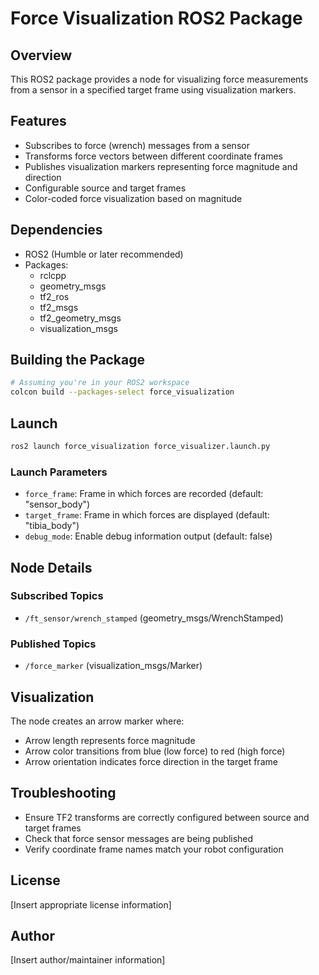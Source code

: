 # Force Visualization ROS2 Package

## Overview
This ROS2 package provides a node for visualizing force measurements from a sensor in a specified target frame using visualization markers.

## Features
- Subscribes to force (wrench) messages from a sensor
- Transforms force vectors between different coordinate frames
- Publishes visualization markers representing force magnitude and direction
- Configurable source and target frames
- Color-coded force visualization based on magnitude

## Dependencies
- ROS2 (Humble or later recommended)
- Packages:
  - rclcpp
  - geometry_msgs
  - tf2_ros
  - tf2_msgs
  - tf2_geometry_msgs
  - visualization_msgs

## Building the Package
```bash
# Assuming you're in your ROS2 workspace
colcon build --packages-select force_visualization
```

## Launch
```bash
ros2 launch force_visualization force_visualizer.launch.py
```

### Launch Parameters
- `force_frame`: Frame in which forces are recorded (default: "sensor_body")
- `target_frame`: Frame in which forces are displayed (default: "tibia_body")
- `debug_mode`: Enable debug information output (default: false)

## Node Details
### Subscribed Topics
- `/ft_sensor/wrench_stamped` (geometry_msgs/WrenchStamped)

### Published Topics
- `/force_marker` (visualization_msgs/Marker)

## Visualization
The node creates an arrow marker where:
- Arrow length represents force magnitude
- Arrow color transitions from blue (low force) to red (high force)
- Arrow orientation indicates force direction in the target frame

## Troubleshooting
- Ensure TF2 transforms are correctly configured between source and target frames
- Check that force sensor messages are being published
- Verify coordinate frame names match your robot configuration

## License
[Insert appropriate license information]

## Author
[Insert author/maintainer information]
